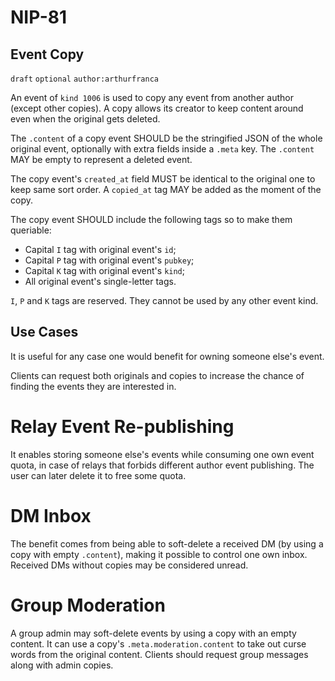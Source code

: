 NIP-81
======

Event Copy
----------

`draft` `optional` `author:arthurfranca`

An event of `kind 1006` is used to copy any event from another author (except other copies). A copy
allows its creator to keep content around even when the original gets deleted.

The `.content` of a copy event SHOULD be the stringified JSON of the whole original event,
optionally with extra fields inside a `.meta` key.
The `.content` MAY be empty to represent a deleted event.

The copy event's `created_at` field MUST be identical to the original one to keep same sort order.
A `copied_at` tag MAY be added as the moment of the copy.

The copy event SHOULD include the following tags so to make them queriable:

- Capital `I` tag with original event's `id`;
- Capital `P` tag with original event's `pubkey`;
- Capital `K` tag with original event's `kind`;
- All original event's single-letter tags.

`I`, `P` and `K` tags are reserved. They cannot be used by any other event kind.

## Use Cases

It is useful for any case one would benefit for owning someone else's event.

Clients can request both originals and copies to increase the chance of finding the events
they are interested in.

# Relay Event Re-publishing

It enables storing someone else's events while consuming one own event quota,
in case of relays that forbids different author event publishing.
The user can later delete it to free some quota.

# DM Inbox

The benefit comes from being able to soft-delete a received DM (by using a copy with empty `.content`),
making it possible to control one own inbox. Received DMs without copies may be considered unread.

# Group Moderation

A group admin may soft-delete events by using a copy with an empty content.
It can use a copy's `.meta.moderation.content` to take out curse words from the original content.
Clients should request group messages along with admin copies.

